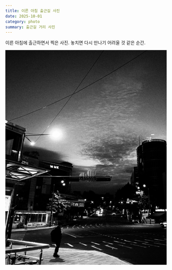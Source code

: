 ```yaml
---
title: 이른 아침 출근길 사진
date: 2025-10-01
category: photo
summary: 출근길 거리 사진
---
```


<script>
    export let src;
</script>
 
 이른 아침에 출근하면서 찍은 사진. 놓치면 다시 만나기 어려울 것 같은 순간.

<img 
    src="/images/251001_ontheway-towork.jpeg" 
    alt="sunset" 
    class="post-horizontal"
    loading="lazy"
/>